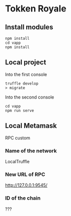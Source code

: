 # Tokken Royale

## Install modules
```shell script
npm install
cd vapp
npm install
```

## Local project
Into the first console
```shell script
truffle develop
> migrate
```

Into the second console
```shell script
cd vapp
npm run serve
```

## Local Metamask
RPC custom

### Name of the network
LocalTruffle
### New URL of RPC
http://127.0.0.1:9545/
### ID of the chain
???
